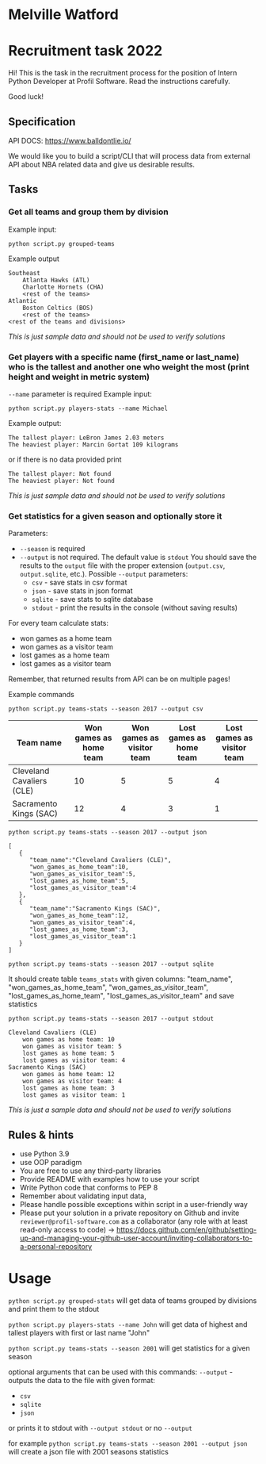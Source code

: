 # Melville Watford

# Recruitment task 2022
Hi!
This is the task in the recruitment process for the position of Intern Python Developer at Profil Software. Read the instructions carefully.


Good luck!
## Specification
API DOCS:  https://www.balldontlie.io/


We would like you to build a script/CLI that will process data from external API about NBA related data and give us desirable results.
## Tasks
### Get all teams and group them by division
Example input:


`python script.py grouped-teams`


Example output


```
Southeast
    Atlanta Hawks (ATL)
    Charlotte Hornets (CHA)
    <rest of the teams>
Atlantic
    Boston Celtics (BOS)
    <rest of the teams>
<rest of the teams and divisions>
```
_This is just sample data and should not be used to verify solutions_
### Get players with a specific name (first_name or last_name) who is the tallest and another one who weight the most (print height and weight in metric system)
`--name` parameter is required
Example input:


`python script.py players-stats --name Michael`

Example output:


```
The tallest player: LeBron James 2.03 meters
The heaviest player: Marcin Gortat 109 kilograms
```
or if there is no data provided print
```
The tallest player: Not found
The heaviest player: Not found
```
_This is just sample data and should not be used to verify solutions_
### Get statistics for a given season and optionally store it
Parameters:
- `--season` is required
- `--output` is not required. The default value is `stdout`
You should save the results to the `output` file with the proper extension (`output.csv`, `output.sqlite`, etc.). 
  Possible `--output` parameters:
  - `csv` - save stats in csv format
  - `json` - save stats in json format
  - `sqlite` - save stats to sqlite database
  - `stdout` - print the results in the console (without saving results)


For every team calculate stats:
- won games as a home team
- won games as a visitor team
- lost games as a home team
- lost games as a visitor team


Remember, that returned results from API can be on multiple pages!


Example commands


`python script.py teams-stats --season 2017 --output csv`


| Team name  | Won games as home team | Won games as visitor team | Lost games as home team | Lost games as visitor team
|--|--|--|--|--|
| Cleveland Cavaliers (CLE) | 10 | 5 | 5 | 4
| Sacramento Kings (SAC) | 12 | 4 | 3 | 1


`python script.py teams-stats --season 2017 --output json`


```
[
   {
      "team_name":"Cleveland Cavaliers (CLE)",
      "won_games_as_home_team":10,
      "won_games_as_visitor_team":5,
      "lost_games_as_home_team":5,
      "lost_games_as_visitor_team":4
   },
   {
      "team_name":"Sacramento Kings (SAC)",
      "won_games_as_home_team":12,
      "won_games_as_visitor_team":4,
      "lost_games_as_home_team":3,
      "lost_games_as_visitor_team":1
   }
]
```
`python script.py teams-stats --season 2017 --output sqlite`


It should create table `teams_stats` with given columns: "team_name", "won_games_as_home_team", "won_games_as_visitor_team", "lost_games_as_home_team", "lost_games_as_visitor_team" and save statistics


`python script.py teams-stats --season 2017 --output stdout`


```
Cleveland Cavaliers (CLE)
    won games as home team: 10
    won games as visitor team: 5
    lost games as home team: 5
    lost games as visitor team: 4
Sacramento Kings (SAC)
    won games as home team: 12
    won games as visitor team: 4
    lost games as home team: 3
    lost games as visitor team: 1
```


_This is just a sample data and should not be used to verify solutions_


## Rules & hints
-   use Python 3.9
-   use OOP paradigm
-   You are free to use any third-party libraries
-   Provide README with examples how to use your script
-   Write Python code that conforms to PEP 8
-   Remember about validating input data,
-   Please handle possible exceptions within script in a user-friendly way
-   Please put your solution in a private repository on Github and invite `reviewer@profil-software.com` as a collaborator (any role with at least read-only access to code) -> https://docs.github.com/en/github/setting-up-and-managing-your-github-user-account/inviting-collaborators-to-a-personal-repository


# Usage

`python script.py grouped-stats` will get data of teams grouped by divisions and print them to the stdout

`python script.py players-stats --name John`
will get data of highest and tallest players with first or last name "John"

`python script.py teams-stats --season 2001`
will get statistics for a given season

optional arguments that can be used with this commands:
`--output` - outputs the data to the file with given format:
- `csv`
- `sqlite`
- `json`

or prints it to stdout with `--output stdout` or no `--output`

for example `python script.py teams-stats --season 2001 --output json`
will create a json file with 2001 seasons statistics

